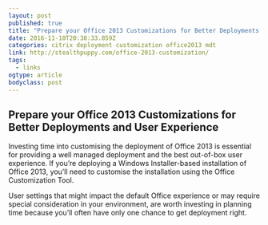 ```yaml
---
layout: post
published: true
title: "Prepare your Office 2013 Customizations for Better Deployments and User Experience - Aaron Parker"
date: 2016-11-10T20:38:33.859Z
categories: citrix deployment customization office2013 mdt
link: http://stealthpuppy.com/office-2013-customization/
tags:
  - links
ogtype: article
bodyclass: post
---
```


## Prepare your Office 2013 Customizations for Better Deployments and User Experience

Investing time into customising the deployment of Office 2013 is essential for providing a well managed deployment and the best out-of-box user experience. If you’re deploying a Windows Installer-based installation of Office 2013, you’ll need to customise the installation using the Office Customization Tool.

User settings that might impact the default Office experience or may require special consideration in your environment, are worth investing in planning time because you’ll often have only one chance to get deployment right.
